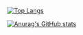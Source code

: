 [![Top Langs](https://github-readme-stats.vercel.app/api/top-langs/?username=lukiet)](https://github.com/anuraghazra/github-readme-stats)


[![Anurag's GitHub stats](https://github-readme-stats.vercel.app/api?username=lukiet)](https://github.com/anuraghazra/github-readme-stats)
